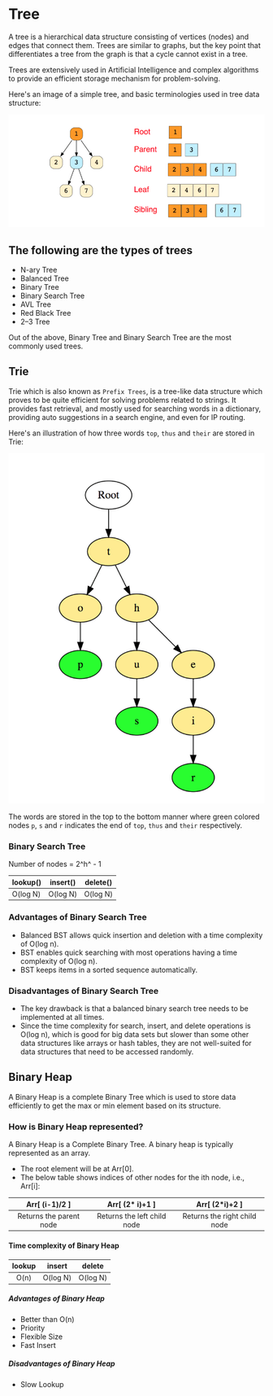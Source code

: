 # Tree

A tree is a hierarchical data structure consisting of vertices (nodes) and edges that connect them. Trees are similar to graphs, but the key point that differentiates a tree from the graph is that a cycle cannot exist in a tree.

Trees are extensively used in Artificial Intelligence and complex algorithms to provide an efficient storage mechanism for problem-solving.

Here's an image of a simple tree, and basic terminologies used in tree data structure:

![Tree](./src/tree.png)

## The following are the types of trees

- N-ary Tree
- Balanced Tree
- Binary Tree
- Binary Search Tree
- AVL Tree
- Red Black Tree
- 2–3 Tree

Out of the above, Binary Tree and Binary Search Tree are the most commonly used trees.

## Trie

Trie which is also known as `Prefix Trees`, is a tree-like data structure which proves to be quite efficient for solving problems related to strings. It provides fast retrieval, and mostly used for searching words in a dictionary, providing auto suggestions in a search engine, and even for IP routing.

Here's an illustration of how three words `top`, `thus` and `their` are stored in Trie:

![Trie](./src/trie.png)

The words are stored in the top to the bottom manner where green colored nodes `p`, `s` and `r` indicates the end of `top`, `thus` and `their` respectively.

### Binary Search Tree

Number of nodes = 2^h^ - 1

| lookup() | insert() | delete() |
| -------- | -------- | -------- |
| O(log N) | O(log N) | O(log N) |

### Advantages of Binary Search Tree

- Balanced BST allows quick insertion and deletion with a time complexity of O(log n).
- BST enables quick searching with most operations having a time complexity of O(log n).
- BST keeps items in a sorted sequence automatically.

### Disadvantages of Binary Search Tree

- The key drawback is that a balanced binary search tree needs to be implemented at all times.
- Since the time complexity for search, insert, and delete operations is O(log n), which is good for big data sets but slower than some other data structures like arrays or hash tables, they are not well-suited for data structures that need to be accessed randomly.

## Binary Heap

A Binary Heap is a complete Binary Tree which is used to store data efficiently to get the max or min element based on its structure.

### How is Binary Heap represented?

A Binary Heap is a Complete Binary Tree. A binary heap is typically represented as an array.

- The root element will be at Arr[0].
- The below table shows indices of other nodes for the ith node, i.e., Arr[i]:

|     Arr[ (i-1)/2 ]      |       Arr[ (2* i)+1 ]       |        Arr[ (2*i)+2 ]        |
| :---------------------: | :-------------------------: | :--------------------------: |
| Returns the parent node | Returns the left child node | Returns the right child node |

#### Time complexity of Binary Heap

| lookup |  insert  |  delete  |
| :----: | :------: | :------: |
|  O(n)  | O(log N) | O(log N) |

##### Advantages of Binary Heap

- Better than O(n)
- Priority
- Flexible Size
- Fast Insert

##### Disadvantages of Binary Heap

- Slow Lookup
